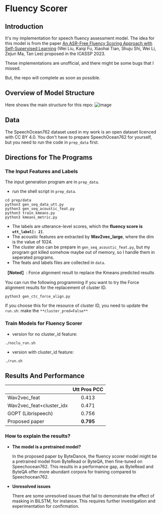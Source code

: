 # Fluency Scorer

## Introduction
It's my implementation for speech fluency assessment model. 
The idea for this model is from the paper [An ASR-Free Fluency Scoring Approach with Self-Supervised Learning](<https://arxiv.org/abs/2302.09928>) (Wei Liu, Kaiqi Fu, Xiaohai Tian, Shuju Shi, Wei Li, Zejun Ma, Tan Lee) proposed in the ICASSP 2023.

These implementations are unofficial, and there might be some bugs that I missed.

But, the repo will complete as soon as possible.

## Overview of Model Structure
Here shows the main structure for this repo: 
![image](https://github.com/tangYang7/fluency_scorer/assets/114934655/e2f4d1d6-139a-40a4-a397-947a19469da4)

## Data
The SpeechOcean762 dataset used in my work is an open dataset licenced with CC BY 4.0. 
You don't have to prepare SpeechOcean762 for yourself, but you need to run the code in `prep_data` first.

## Directions for The Programs
### The Input Features and Labels
The input generation program are in `prep_data`.
- run the shell script in `prep_data`.
```
cd prep/data
python3 gen_seq_data_utt.py
python3 gen_seq_acoustic_feat.py
python3 train_kmeans.py
python3 kmeans_metric.py
```
- The labels are utterance-level scores, which the **fluency score is `utt_label[: 2]`**.
- The acoustic features are extracted by **Wav2vec_large**, where the dim is the value of 1024.
- The cluster also can be prepare in `gen_seq_acoustic_feat.py`, but my program got killed somehow maybe out of memory, so I handle them in seperated programs. 
- The feats and labels files are collected in `data`.


【**Noted**】: Force alignment result to replace the Kmeans predicted results

You can run the following programming if you want to try the Force alignment results for the replacement of cluster ID.
```
python3 gen_ctc_force_align.py
```
If you choose this for the resource of cluster ID, you need to update the `run.sh`: make the `**cluster_pred=False**`

### Train Models for Fluency Scorer
- version for no cluster_id feature:
```
./noclu_run.sh
```
- version with cluster_id feature:
```
./run.sh
```

## Results And Performance

|                    | Utt Pros PCC |
|--------------------|:------------:|
| Wav2vec_feat              |     0.413    |
| Wav2vec_feat+cluster_idx  |     0.471    |
| GOPT (Librispeech)        |     0.756    |
| Proposed paper            |   **0.795**  |

### How to explain the results?
- **The model is a pretrained model?**

  In the proposed paper by ByteDance, the fluency scorer model might be a pretrained model from ByteRead or ByteQA, then fine-tuned on Speechocean762. This results in a performance gap, as ByteRead and ByteQA offer more abundant corpora for training compared to Speechocean762.
- **Unresolved issues**

  There are some unresolved issues that fail to demonstrate the effect of masking in BiLSTM, for instance. This requires further investigation and experimentation for confirmation.
